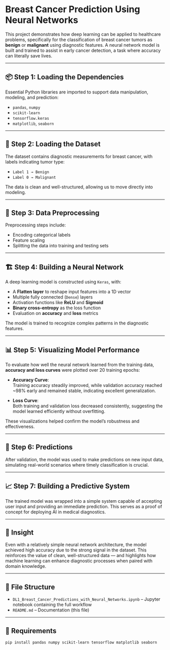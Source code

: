 # Breast Cancer Prediction Using Neural Networks

This project demonstrates how deep learning can be applied to healthcare problems, specifically for the classification of breast cancer tumors as **benign** or **malignant** using diagnostic features. A neural network model is built and trained to assist in early cancer detection, a task where accuracy can literally save lives.

---

## 📦 Step 1: Loading the Dependencies
Essential Python libraries are imported to support data manipulation, modeling, and prediction:
- `pandas`, `numpy`
- `scikit-learn`
- `tensorflow.keras`
- `matplotlib`, `seaborn`

---

## 📂 Step 2: Loading the Dataset
The dataset contains diagnostic measurements for breast cancer, with labels indicating tumor type:
- `Label 1 → Benign`
- `Label 0 → Malignant`

The data is clean and well-structured, allowing us to move directly into modeling.

---

## 🧼 Step 3: Data Preprocessing
Preprocessing steps include:
- Encoding categorical labels
- Feature scaling
- Splitting the data into training and testing sets

---

## 🏗️ Step 4: Building a Neural Network
A deep learning model is constructed using `Keras`, with:
- A **Flatten layer** to reshape input features into a 1D vector
- Multiple fully connected (`Dense`) layers
- Activation functions like **ReLU** and **Sigmoid**
- **Binary cross-entropy** as the loss function
- Evaluation on **accuracy** and **loss** metrics

The model is trained to recognize complex patterns in the diagnostic features.

---

## 📊 Step 5: Visualizing Model Performance

To evaluate how well the neural network learned from the training data, **accuracy and loss curves** were plotted over 20 training epochs:

- **Accuracy Curve**:  
  Training accuracy steadily improved, while validation accuracy reached ~98% early and remained stable, indicating excellent generalization.

- **Loss Curve**:  
  Both training and validation loss decreased consistently, suggesting the model learned efficiently without overfitting.

These visualizations helped confirm the model’s robustness and effectiveness.

---

## 🔮 Step 6: Predictions
After validation, the model was used to make predictions on new input data, simulating real-world scenarios where timely classification is crucial.

---

## 📈 Step 7: Building a Predictive System
The trained model was wrapped into a simple system capable of accepting user input and providing an immediate prediction. This serves as a proof of concept for deploying AI in medical diagnostics.

---

## 🧠 Insight
Even with a relatively simple neural network architecture, the model achieved high accuracy due to the strong signal in the dataset. This reinforces the value of clean, well-structured data — and highlights how machine learning can enhance diagnostic processes when paired with domain knowledge.

---

## 📁 File Structure
- `DL1_Breast_Cancer_Predictions_with_Neural_Networks.ipynb` – Jupyter notebook containing the full workflow
- `README.md` – Documentation (this file)

---

## 🚀 Requirements
```bash
pip install pandas numpy scikit-learn tensorflow matplotlib seaborn
